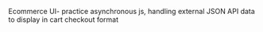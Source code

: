 Ecommerce UI- practice asynchronous js, handling external JSON API data to display in cart checkout format
